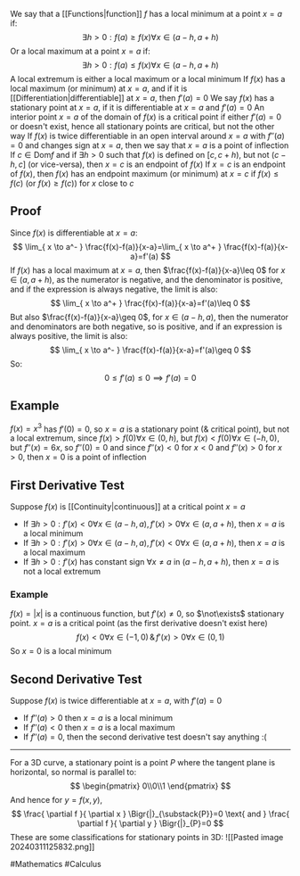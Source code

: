 We say that a [[Functions|function]] $f$ has a local minimum at a point $x=a$ if:
$$
\exists h>0:f(a)\geq f(x)\forall x\in (a-h,a+h)
$$
Or a local maximum at a point $x=a$ if:
$$
\exists h>0:f(a)\leq f(x)\forall x\in (a-h,a+h)
$$
A local extremum is either a local maximum or a local minimum
If $f(x)$ has a local maximum (or minimum) at $x=a$, and if it is [[Differentiation|differentiable]] at $x=a$, then $f'(a)=0$
We say $f(x)$ has a stationary point at $x=a$, if it is differentiable at $x=a$ and $f'(a)=0$
An interior point $x=a$ of the domain of $f(x)$ is a critical point if either $f'(a)=0$ or doesn't exist, hence all stationary points are critical, but not the other way
If $f(x)$ is twice differentiable in an open interval around $x=a$ with $f''(a)=0$ and changes sign at $x=a$, then we say that $x=a$ is a point of inflection
If $c\in \text{Dom}f$ and if $\exists h>0$ such that $f(x)$ is defined on $[c,c+h)$, but not $(c-h,c]$ (or vice-versa), then $x=c$ is an endpoint of $f(x)$
If $x=c$ is an endpoint of $f(x)$, then $f(x)$ has an endpoint maximum (or minimum) at $x=c$ if $f(x)\leq f(c)$ (or $f(x)\geq f(c)$) for $x$ close to $c$
## Proof
Since $f(x)$ is differentiable at $x=a$:
$$
\lim_{ x \to a^- } \frac{f(x)-f(a)}{x-a}=\lim_{ x \to a^+ } \frac{f(x)-f(a)}{x-a}=f'(a)
$$
If $f(x)$ has a local maximum at $x=a$, then $\frac{f(x)-f(a)}{x-a}\leq 0$ for $x\in(a,a+h)$, as the numerator is negative, and the denominator is positive, and if the expression is always negative, the limit is also:
$$
 \lim_{ x \to a^+ } \frac{f(x)-f(a)}{x-a}=f'(a)\leq 0
$$
But also $\frac{f(x)-f(a)}{x-a}\geq 0$, for $x\in(a-h,a)$, then the numerator and denominators are both negative, so is positive, and if an expression is always positive, the limit is also:
$$
\lim_{ x \to a^- } \frac{f(x)-f(a)}{x-a}=f'(a)\geq 0
$$
So:
$$
0\leq f'(a)\leq 0\implies f'(a)=0
$$
## Example
$f(x)=x^{3}$ has $f'(0)=0$, so $x=a$ is a stationary point (& critical point), but not a local extremum, since $f(x)>f(0)\forall x\in(0,h)$, but $f(x)<f(0)\forall x\in(-h,0)$, but $f''(x)=6x$, so $f''(0)=0$ and since $f''(x)<0$ for $x<0$ and $f''(x)>0$ for $x>0$, then $x=0$ is a point of inflection
## First Derivative Test
Suppose $f(x)$ is [[Continuity|continuous]] at a critical point $x=a$
- If $\exists h>0:f'(x)<0\forall x\in(a-h,a),f'(x)>0\forall x\in(a,a+h)$, then $x=a$ is a local minimum
- If $\exists h>0:f'(x)>0\forall x\in(a-h,a),f'(x)<0\forall x\in(a,a+h)$, then $x=a$ is a local maximum
- If $\exists h>0:f'(x)$ has constant sign $\forall x\neq a$ in $(a-h,a+h)$, then $x=a$ is not a local extremum
### Example
$f(x)=|x|$ is a continuous function, but $f'(x)\neq 0$, so $\not\exists$ stationary point. $x=a$ is a critical point (as the first derivative doesn't exist here)
$$
f(x)<0\forall x\in (-1,0)\,\&\,f'(x)>0\forall x\in (0,1)
$$
So $x=0$ is a local minimum
## Second Derivative Test
Suppose $f(x)$ is twice differentiable at $x=a$, with $f'(a)=0$
- If $f''(a)>0$ then $x=a$ is a local minimum
- If $f''(a)<0$ then $x=a$ is a local maximum
- If $f''(a)=0$, then the second derivative test doesn't say anything :(
___
For a 3D curve, a stationary point is a point $P$ where the tangent plane is horizontal, so normal is parallel to:
$$
\begin{pmatrix}
0\\0\\1
\end{pmatrix}
$$
And hence for $y=f(x,y)$, 
$$
\frac{ \partial f }{ \partial x } \Bigr{|}_{\substack{P}}=0 \text{ and } \frac{ \partial f }{ \partial y } \Bigr{|}_{P}=0
$$
These are some classifications for stationary points in 3D:
![[Pasted image 20240311125832.png]]

#Mathematics #Calculus